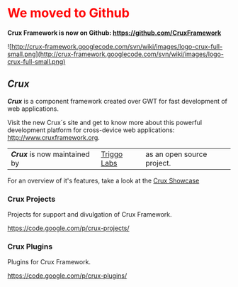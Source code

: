 # <font color='red'> We moved to Github </font> #

**Crux Framework is now on Github: https://github.com/CruxFramework**

![http://crux-framework.googlecode.com/svn/wiki/images/logo-crux-full-small.png](http://crux-framework.googlecode.com/svn/wiki/images/logo-crux-full-small.png)

## **_Crux_** ##

_**Crux**_ is a component framework created over GWT for fast development of web applications.

Visit the new Crux´s site and get to know more about this powerful development platform for cross-device web applications: http://www.cruxframework.org.

<table>
<tr>
<td><i><b>Crux</b></i> is now maintained by </td>
<td><a href='http://www.triggolabs.com'>Triggo Labs</a></td>
<td> as an open source project.</td>
</tr>
</table>

For an overview of it's features, take a look at the [Crux Showcase](http://showcase5.cruxframework.org/)

### Crux Projects ###

Projects for support and divulgation of Crux Framework.

https://code.google.com/p/crux-projects/

### Crux Plugins ###

Plugins for Crux Framework.

https://code.google.com/p/crux-plugins/